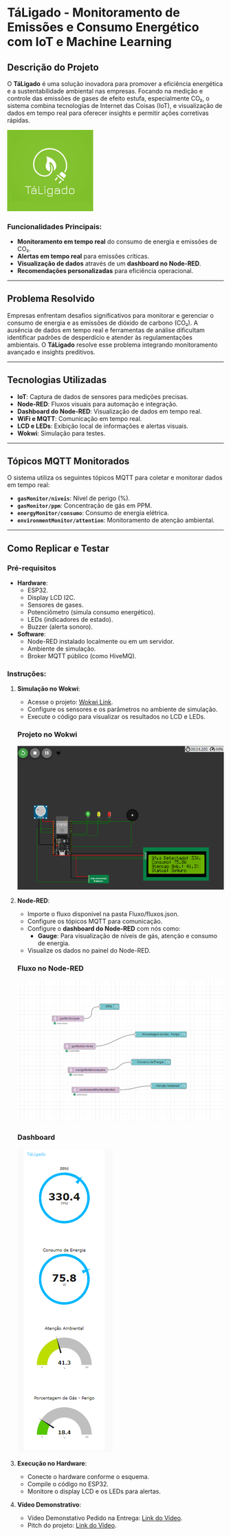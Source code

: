 # TáLigado - Monitoramento de Emissões e Consumo Energético com IoT e Machine Learning

## Descrição do Projeto
O **TáLigado** é uma solução inovadora para promover a eficiência energética e a sustentabilidade ambiental nas empresas. Focando na medição e controle das emissões de gases de efeito estufa, especialmente CO₂, o sistema combina tecnologias de Internet das Coisas (IoT), e visualização de dados em tempo real para oferecer insights e permitir ações corretivas rápidas.

<img src="Imagens\Logo.jpeg" alt="Logo" width="200">

### Funcionalidades Principais:
- **Monitoramento em tempo real** do consumo de energia e emissões de CO₂.
- **Alertas em tempo real** para emissões críticas.
- **Visualização de dados** através de um **dashboard no Node-RED**.
- **Recomendações personalizadas** para eficiência operacional.

---

## Problema Resolvido
Empresas enfrentam desafios significativos para monitorar e gerenciar o consumo de energia e as emissões de dióxido de carbono (CO₂). A ausência de dados em tempo real e ferramentas de análise dificultam identificar padrões de desperdício e atender às regulamentações ambientais. O **TáLigado** resolve esse problema integrando monitoramento avançado e insights preditivos.

---

## Tecnologias Utilizadas
- **IoT**: Captura de dados de sensores para medições precisas.
- **Node-RED**: Fluxos visuais para automação e integração.
- **Dashboard do Node-RED**: Visualização de dados em tempo real.
- **WiFi e MQTT**: Comunicação em tempo real.
- **LCD e LEDs**: Exibição local de informações e alertas visuais.
- **Wokwi**: Simulação para testes.

---

## Tópicos MQTT Monitorados
O sistema utiliza os seguintes tópicos MQTT para coletar e monitorar dados em tempo real:
- **`gasMonitor/niveis`**: Nível de perigo (%).
- **`gasMonitor/ppm`**: Concentração de gás em PPM.
- **`energyMonitor/consumo`**: Consumo de energia elétrica.
- **`environmentMonitor/attention`**: Monitoramento de atenção ambiental.

---

## Como Replicar e Testar

### Pré-requisitos
- **Hardware**:
  - ESP32.
  - Display LCD I2C.
  - Sensores de gases.
  - Potenciômetro (simula consumo energético).
  - LEDs (indicadores de estado).
  - Buzzer (alerta sonoro).
- **Software**:
  - Node-RED instalado localmente ou em um servidor.
  - Ambiente de simulação.
  - Broker MQTT público (como HiveMQ).

### Instruções:
1. **Simulação no Wokwi**:
   - Acesse o projeto: [Wokwi Link](<https://wokwi.com/projects/415224506759678977>).
   - Configure os sensores e os parâmetros no ambiente de simulação.
   - Execute o código para visualizar os resultados no LCD e LEDs.

   ### Projeto no Wokwi
   <img src="Imagens\wokwi.PNG" alt="Wokwi">

2. **Node-RED**:
   - Importe o fluxo disponível na pasta Fluxo/fluxos.json.
   - Configure os tópicos MQTT para comunicação.
   - Configure o **dashboard do Node-RED** com nós como:
     - **Gauge**: Para visualização de níveis de gás, atenção e consumo de energia.
   - Visualize os dados no painel do Node-RED.

   ### Fluxo no Node-RED
   <img src="Imagens\FluxoNode.PNG" alt="FluxoNode">

   ### Dashboard
   <img src="Imagens\dashboard.PNG" alt="Dashboard">

3. **Execução no Hardware**:
   - Conecte o hardware conforme o esquema.
   - Compile o código no ESP32.
   - Monitore o display LCD e os LEDs para alertas.

4. **Vídeo Demonstrativo**:
   - Vídeo Demonstativo Pedido na Entrega: [Link do Vídeo](<https://youtu.be/dc5UFIitvjs>).
   - Pitch do projeto: [Link do Vídeo](<https://youtu.be/Gih1BJ_ZiNk>).






